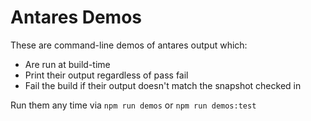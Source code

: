 # Antares Demos

These are command-line demos of antares output which:

* Are run at build-time
* Print their output regardless of pass fail
* Fail the build if their output doesn't match the snapshot checked in

Run them any time via `npm run demos` or `npm run demos:test`